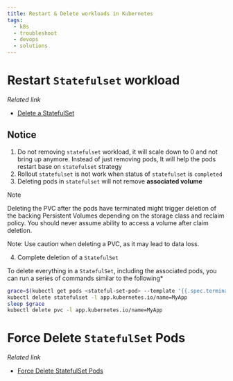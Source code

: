 ```yaml
---
title: Restart & Delete workloads in Kubernetes
tags:
  - k8s
  - troubleshoot
  - devops
  - solutions
---
```

# Restart `Statefulset` workload

*Related link*

- [Delete a StatefulSet](https://kubernetes.io/docs/tasks/run-application/delete-stateful-set/)
## Notice

1. Do not removing `statefulset` workload, it will scale down to 0 and not bring up anymore. Instead of just removing pods, It will help the pods restart base on `statefulset` strategy
2. Rollout `statefulset` is not work when status of `statefulset` is `completed`
3. Deleting pods in `statefulset` will not remove **associated volume**

>[!note]
> Deleting the PVC after the pods have terminated might trigger deletion of the backing Persistent Volumes depending on the storage class and reclaim policy. You should never assume ability to access a volume after claim deletion.
> 
> Note: Use caution when deleting a PVC, as it may lead to data loss.

 4. Complete deletion of a `StatefulSet`
 
To delete everything in a `StatefulSet`, including the associated pods, you can run a series of commands similar to the following*
 
```bash
grace=$(kubectl get pods <stateful-set-pod> --template '{{.spec.terminationGracePeriodSeconds}}')
kubectl delete statefulset -l app.kubernetes.io/name=MyApp
sleep $grace
kubectl delete pvc -l app.kubernetes.io/name=MyApp
```

# Force Delete `StatefulSet` Pods

*Related link*

- [Force Delete StatefulSet Pods](https://kubernetes.io/docs/tasks/run-application/force-delete-stateful-set-pod/)
